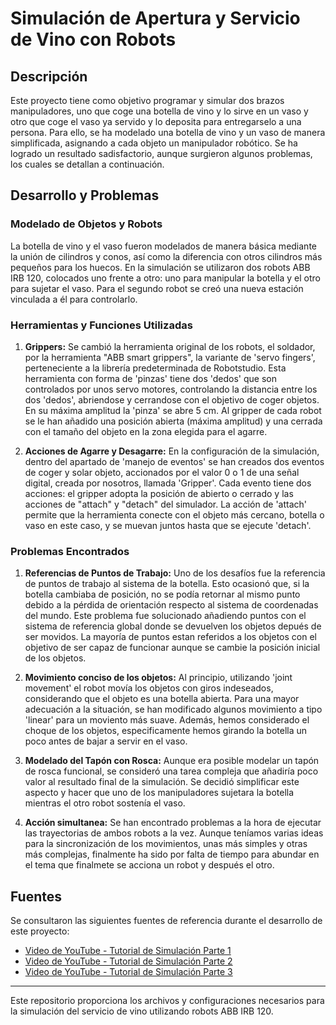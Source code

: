 # Simulación de Apertura y Servicio de Vino con Robots

## Descripción

Este proyecto tiene como objetivo programar y simular dos brazos manipuladores, uno que coge una botella de vino y lo sirve en un vaso y otro que coge el vaso ya servido y lo deposita para entregarselo a una persona. Para ello, se ha modelado una botella de vino y un vaso de manera simplificada, asignando a cada objeto un manipulador robótico. Se ha logrado un resultado sadisfactorio, aunque surgieron algunos problemas, los cuales se detallan a continuación.

## Desarrollo y Problemas

### Modelado de Objetos y Robots

La botella de vino y el vaso fueron modelados de manera básica mediante la unión de cilindros y conos, así como la diferencia con otros cilindros más pequeños para los huecos.  En la simulación se utilizaron dos robots ABB IRB 120, colocados uno frente a otro: uno para manipular la botella y el otro para sujetar el vaso. Para el segundo robot se creó una nueva estación vinculada a él para controlarlo.

### Herramientas y Funciones Utilizadas

1. **Grippers:** Se cambió la herramienta original de los robots, el soldador, por la herramienta "ABB smart grippers", la variante de 'servo fingers', perteneciente a la librería predeterminada de Robotstudio. Esta herramienta con forma de 'pinzas' tiene dos 'dedos' que son controlados por unos servo motores, controlando la distancia entre los dos 'dedos', abriendose y cerrandose con el objetivo de coger objetos. En su máxima amplitud la 'pinza' se abre 5 cm. Al gripper de cada robot se le han añadido una posición abierta (máxima amplitud) y una cerrada con el tamaño del objeto en la zona elegida para el agarre.
 
2. **Acciones de Agarre y Desagarre:** En la configuración de la simulación, dentro del apartado de 'manejo de eventos' se han creados dos eventos de coger y solar objeto, accionados por el valor 0 o 1 de una señal digital, creada por nosotros, llamada 'Gripper'. Cada evento tiene dos acciones: el gripper adopta la posición de abierto o cerrado y las acciones de "attach" y "detach" del simulador. La acción de 'attach' permite que la herramienta conecte con el objeto más cercano, botella o vaso en este caso, y se muevan juntos hasta que se ejecute 'detach'. 

### Problemas Encontrados

1. **Referencias de Puntos de Trabajo:** Uno de los desafíos fue la referencia de puntos de trabajo al sistema de la botella. Esto ocasionó que, si la botella cambiaba de posición, no se podía retornar al mismo punto debido a la pérdida de orientación respecto al sistema de coordenadas del mundo. Este problema fue solucionado añadiendo puntos con el sistema de referencia global donde se devuelven los objetos depués de ser movidos. La mayoría de puntos estan referidos a los objetos con el objetivo de ser capaz de funcionar aunque se cambie la posición inicial de los objetos.

2. **Movimiento conciso de los objetos:** Al principio, utilizando 'joint movement' el robot movía los objetos con giros indeseados, considerando que el objeto es una botella abierta. Para una mayor adecuación a la situación, se han modificado algunos movimiento a tipo 'linear' para un moviento más suave. Además, hemos considerado el choque de los objetos, especificamente hemos girando la botella un poco antes de bajar a servir en el vaso.

3. **Modelado del Tapón con Rosca:** Aunque era posible modelar un tapón de rosca funcional, se consideró una tarea compleja que añadiría poco valor al resultado final de la simulación. Se decidió simplificar este aspecto y hacer que uno de los manipuladores sujetara la botella mientras el otro robot sostenía el vaso.
   
4. **Acción simultanea:** Se han encontrado problemas a la hora de ejecutar las trayectorias de ambos robots a la vez. Aunque teníamos varias ideas para la sincronización de los movimientos, unas más simples y otras más complejas, finalmente ha sido por falta de tiempo para abundar en el tema que finalmete se acciona un robot y después el otro.

## Fuentes

Se consultaron las siguientes fuentes de referencia durante el desarrollo de este proyecto:

- [Video de YouTube - Tutorial de Simulación Parte 1](https://www.youtube.com/watch?v=7g5ViG5wBQk&t=637s)
- [Video de YouTube - Tutorial de Simulación Parte 2](https://www.youtube.com/watch?v=gLQQtWKNmyE&list=PLdG9DWheQeVIuLbnW-xQPJGr8pew8jWOQ&index=2)
- [Video de YouTube - Tutorial de Simulación Parte 3](https://www.youtube.com/watch?v=EjHA3RFqsAg)

---

Este repositorio proporciona los archivos y configuraciones necesarios para la simulación del servicio de vino utilizando robots ABB IRB 120. 

